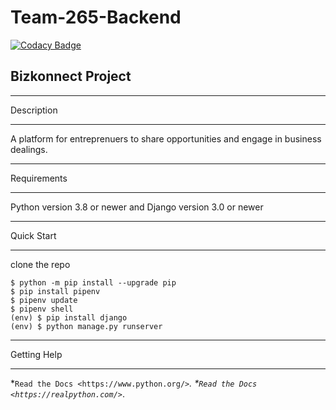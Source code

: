 # Team-265-Backend

[![Codacy Badge](https://api.codacy.com/project/badge/Grade/13da17f21d2e40f79c0d5758048ae366)](https://app.codacy.com/gh/BuildForSDGCohort2/Team-265-Backend?utm_source=github.com&utm_medium=referral&utm_content=BuildForSDGCohort2/Team-265-Backend&utm_campaign=Badge_Grade_Settings)

## Bizkonnect Project

************
Description
************

A platform for entreprenuers to share opportunities and engage in business dealings.

************
Requirements
************

Python version 3.8 or newer and Django version 3.0 or newer


***********
Quick Start
***********
clone the repo

	$ python -m pip install --upgrade pip
    $ pip install pipenv
    $ pipenv update
    $ pipenv shell
    (env) $ pip install django
    (env) $ python manage.py runserver



************
Getting Help
************

*`Read the Docs <https://www.python.org/>`_.
*`Read the Docs <https://realpython.com/>`_.


